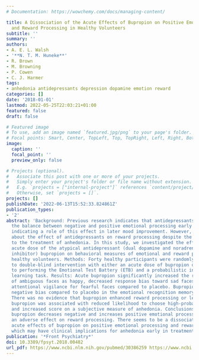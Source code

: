 ```yaml
---
# Documentation: https://wowchemy.com/docs/managing-content/

title: A Dissociation of the Acute Effects of Bupropion on Positive Emotional Processing
  and Reward Processing in Healthy Volunteers
subtitle: ''
summary: ''
authors:
- A. E. L. Walsh
- '**N. T. M. Huneke**'
- R. Brown
- M. Browning
- P. Cowen
- C. J. Harmer
tags:
- anhedonia antidepressants depression dopamine emotion reward
categories: []
date: '2018-01-01'
lastmod: 2022-05-25T22:03:21+01:00
featured: false
draft: false

# Featured image
# To use, add an image named `featured.jpg/png` to your page's folder.
# Focal points: Smart, Center, TopLeft, Top, TopRight, Left, Right, BottomLeft, Bottom, BottomRight.
image:
  caption: ''
  focal_point: ''
  preview_only: false

# Projects (optional).
#   Associate this post with one or more of your projects.
#   Simply enter your project's folder or file name without extension.
#   E.g. `projects = ["internal-project"]` references `content/project/deep-learning/index.md`.
#   Otherwise, set `projects = []`.
projects: []
publishDate: '2022-06-13T15:52:33.824861Z'
publication_types:
- '2'
abstract: 'Background: Previous research indicates that antidepressants can restore
  the balance between negative and positive emotional processing early in treatment,
  indicating a role of this effect in later mood improvement. However, less is known
  about the effect of antidepressants on reward processing despite the potential relevance
  to the treatment of anhedonia. In this study, we investigated the effects of an
  acute dose of the atypical antidepressant (dual dopamine and noradrenaline reuptake
  inhibitor) bupropion on behavioral measures of emotional and reward processing in
  healthy volunteers. Methods: Forty healthy participants were randomly allocated
  to double-blind intervention with either an acute dose of bupropion or placebo prior
  to performing the Emotional Test Battery (ETB) and a probabilistic instrumental
  learning task. Results: Acute bupropion significantly increased the recognition
  of ambiguous faces as happy, decreased response bias toward sad faces and reduced
  attentional vigilance for fearful faces compared to placebo. Bupropion also reduced
  negative bias compared to placebo in the emotional recognition memory task (EMEM).
  There was no evidence that bupropion enhanced reward processing or learning. Instead,
  bupropion was associated with reduced likelihood to choose high-probability wins
  and increased score on a subjective measure of anhedonia. Conclusions: Whilst acute
  bupropion decreases negative and increases positive emotional processing, it has
  an adverse effect on reward processing. There seems to be a dissociation of the
  acute effects of bupropion on positive emotional processing and reward processing,
  which may have clinical implications for anhedonia early in treatment.'
publication: '*Front Psychiatry*'
doi: 10.3389/fpsyt.2018.00482
url_pdf: https://www.ncbi.nlm.nih.gov/pubmed/30386259 https://www.ncbi.nlm.nih.gov/pmc/articles/PMC6198095/pdf/fpsyt-09-00482.pdf
---
```

